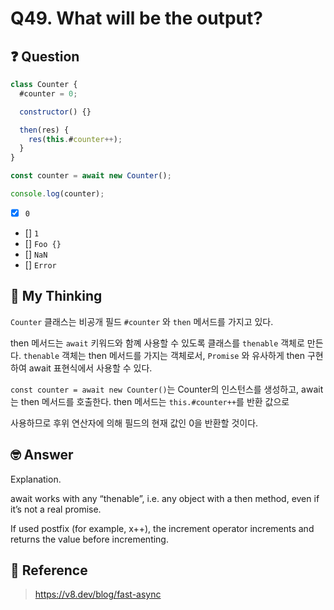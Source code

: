 # Q49. What will be the output?

## ❓ Question

```js
class Counter {
  #counter = 0;

  constructor() {}

  then(res) {
    res(this.#counter++);
  }
}

const counter = await new Counter();

console.log(counter);
```

- [x] `0`
- [] `1`
- [] `Foo {}`
- [] `NaN`
- [] `Error`

## 🤔 My Thinking

`Counter` 클래스는 비공개 필드 `#counter` 와 `then` 메서드를 가지고 있다.

then 메서드는 `await` 키워드와 함꼐 사용할 수 있도록 클래스를 `thenable` 객체로 만든다. `thenable` 객체는 then 메서드를 가지는 객체로서, `Promise` 와 유사하게 then 구현하여 await 표현식에서 사용할 수 있다.

`const counter = await new Counter()`는 Counter의 인스턴스를 생성하고, await는 then 메서드를 호출한다. then 메서드는 `this.#counter++`를 반환 값으로

사용하므로 후위 연산자에 의해 필드의 현재 값인 0을 반환할 것이다.

## 🤓 Answer

Explanation.

await works with any “thenable”, i.e. any object with a then method, even if it’s not a real promise.

If used postfix (for example, x++), the increment operator increments and returns the value before incrementing.

## 📄 Reference

> https://v8.dev/blog/fast-async

